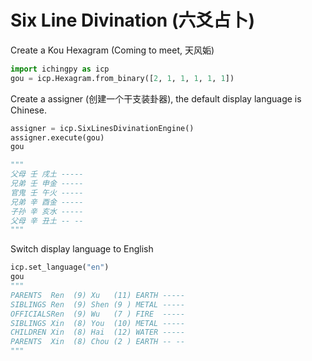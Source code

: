 # Six Line Divination (六爻占卜)


Create a Kou Hexagram (Coming to meet, 天风姤)
```python
import ichingpy as icp
gou = icp.Hexagram.from_binary([2, 1, 1, 1, 1, 1]) 
```

Create a assigner (创建一个干支装卦器), the default display language is Chinese.
```python
assigner = icp.SixLinesDivinationEngine()
assigner.execute(gou) 
gou

"""
父母 壬 戌土 -----
兄弟 壬 申金 -----
官鬼 壬 午火 -----
兄弟 辛 酉金 -----
子孙 辛 亥水 -----
父母 辛 丑土 -- --
"""
```
Switch display language to English
```python
icp.set_language("en")
gou
"""
PARENTS  Ren  (9) Xu   (11) EARTH -----
SIBLINGS Ren  (9) Shen (9 ) METAL -----
OFFICIALSRen  (9) Wu   (7 ) FIRE  -----
SIBLINGS Xin  (8) You  (10) METAL -----
CHILDREN Xin  (8) Hai  (12) WATER -----
PARENTS  Xin  (8) Chou (2 ) EARTH -- --
"""
```